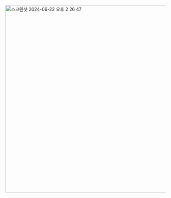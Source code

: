 <img width="589" alt="스크린샷 2024-06-22 오후 2 26 47" src="https://github.com/Profitah/AfterLikeDB/assets/101340482/b2575e58-6281-4622-9fee-b074eca6d731">
